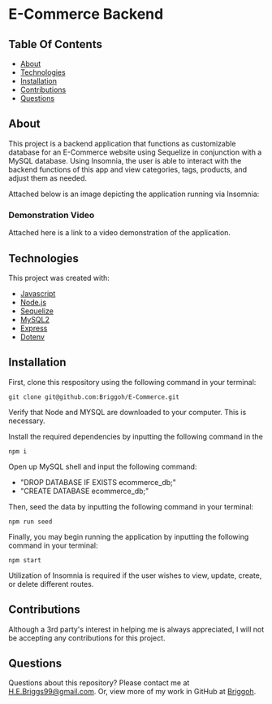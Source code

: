 # E-Commerce Backend

## Table Of Contents
* [About](#about)
* [Technologies](#technologies)
* [Installation](#installation)
* [Contributions](#contributions)
* [Questions](#questions)

## About

This project is a backend application that functions as customizable database for an E-Commerce website using Sequelize in conjunction with a MySQL database. Using Insomnia, the user is able to interact with the backend functions of this app and view categories, tags, products, and adjust them as needed. 

Attached below is an image depicting the application running via Insomnia: 



### Demonstration Video

Attached here is a link to a video demonstration of the application. 


## Technologies
This project was created with: 
* [Javascript](https://www.javascript.com/)
* [Node.js](https://nodejs.org/en/)
* [Sequelize](https://www.npmjs.com/package/sequelize)
* [MySQL2](https://www.npmjs.com/package/mysql2)
* [Express](https://www.npmjs.com/package/express)
* [Dotenv](https://www.npmjs.com/package/dotenv)

## Installation
First, clone this respository using the following command in your terminal:
<br>
```terminal
git clone git@github.com:Briggoh/E-Commerce.git
```
Verify that Node and MYSQL are downloaded to your computer. This is necessary.  

Install the required dependencies by inputting the following command in the  
```terminal
npm i
``` 
Open up MySQL shell and input the following command: 

- "DROP DATABASE IF EXISTS ecommerce_db;"
- "CREATE DATABASE ecommerce_db;"

Then, seed the data by inputting the following command in your terminal:
```terminal
npm run seed
```
Finally, you may begin running the application by inputting the following command in your terminal: 
```terminal
npm start
```
Utilization of Insomnia is required if the user wishes to view, update, create, or delete different routes. 

## Contributions
Although a 3rd party's interest in helping me is always appreciated, I will not be accepting any contributions for this project.

## Questions
Questions about this repository? Please contact me at [H.E.Briggs99@gmail.com](mailto:H.E.Briggs99@gmail.com). Or, view more of my work in GitHub at [Briggoh](https://github.com/Briggoh).
